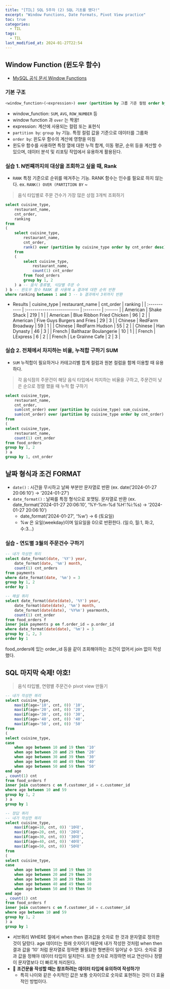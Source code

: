 ```yaml
---
title: "[TIL] SQL 5주차 (2) SQL 기초를 뗐다!"
excerpt: "Window Functions, Date Formats, Pivot View practice"
toc: true
categories:
  - TIL
tags:
  - TIL
last_modified_at: 2024-01-27T22:54
---
```


## Window Function (윈도우 함수)

- [MySQL 공식 문서 Window Functions](https://dev.mysql.com/doc/refman/8.0/en/window-functions.html)

### 기본 구조

```sql
<window_function>(<expression>) over (partition by 그룹 기준 컬럼 order by 정렬 기준)
```

- window_function: `SUM`, `AVG`, `ROW_NUMBER` 등
- window function 과 `over` 는 짝꿍!
- expression: 계산에 사용되는 컬럼 또는 표현식
- `partition by`: `group by` 기능. 특정 컬럼 값을 기준으로 데이터를 그룹화
- `order by`: 윈도우 함수의 계산에 영향을 미침
- 윈도우 함수를 사용하면 특정 열에 대한 누적 합계, 이동 평균, 순위 등을 계산할 수 있으며, 데이터 분석 및 리포팅 작업에서 유용하게 활용된다.

### 실습 1. N번째까지의 대상을 조회하고 싶을 때, Rank

- `RANK` 특정 기준으로 순위를 매겨주는 기능. RANK 함수는 인수를 필요로 하지 않는다. ex. `RANK() OVER (PARTITION BY` ~

> 음식 타입별로 주문 건수가 가장 많은 상점 3개씩 조회하기

```sql
select cuisine_type,
	restaurant_name,
	cnt_order,
	ranking
from
(
	select cuisine_type,
		restaurant_name,
		cnt_order,
		rank() over (partition by cuisine_type order by cnt_order desc) ranking
	from
	(
		select cuisine_type,
			restaurant_name,
			count(1) cnt_order
		from food_orders
		group by 1, 2
	) a -- 음식 종류별, 식당별 주문 수
) b -- 윈도우 함수 RANK 를 사용해 a 결과에 대한 순위 반환
where ranking between 1 and 3 -- b 결과에서 3위까지 반환
```

- Results
  | cuisine_type | restaurant_name | cnt_order | ranking |
  | :----------- | :-------------------------- | :-------- | :------ |
  | American | Shake Shack | 219 | 1 |
  | American | Blue Ribbon Fried Chicken | 96 | 2 |
  | American | Five Guys Burgers and Fries | 29 | 3 |
  | Chinese | RedFarm Broadway | 59 | 1 |
  | Chinese | RedFarm Hudson | 55 | 2 |
  | Chinese | Han Dynasty | 46 | 3 |
  | French | Balthazar Boulangerie | 10 | 1 |
  | French | LExpress | 6 | 2 |
  | French | Le Grainne Cafe | 2 | 3 |

### 실습 2. 전체에서 차지하는 비율, 누적합 구하기 SUM

- `SUM` 누적합이 필요하거나 카테고리별 합계 컬럼과 원본 컬럼을 함께 이용할 때 유용하다.

> 각 음식점의 주문건이 해당 음식 타입에서 차지하는 비율을 구하고, 주문건이 낮은 순으로 정렬 했을 때 누적 합 구하기

```sql
select cuisine_type,
	restaurant_name,
	cnt_order,
	sum(cnt_order) over (partition by cuisine_type) sum_cuisine,
	sum(cnt_order) over (partition by cuisine_type order by cnt_order) cum_cuisine
from
(
select cuisine_type,
	restaurant_name,
	count(1) cnt_order
from food_orders
group by 1, 2
) a
group by 1, cnt_order
```

## 날짜 형식과 조건 FORMAT

- `date()` : 시간을 무시하고 날짜 부분만 문자열로 반환 (ex. date(’2024-01-27 20:06:10’) → ‘2024-01-27’)
- `date_format()` : 날짜를 특정 형식으로 포맷팅. 문자열로 반환 (ex. date_format(’2024-01-27 20:06:10’, ‘%Y-%m-%d %H’:%i:%s) → ‘2024-01-27 20:06:10’)
  - date_format(’2024-01-27’, ‘%w’) → 6 (토요일)
  - %w 은 요일(weekday)이며 일요일을 0으로 반환한다. (일:0, 월:1, 화:2, 수:3…)

### 실습 - 연도별 3월의 주문건수 구하기

```sql
-- 내가 작성한 쿼리
select date_format(date, '%Y') year,
	date_format(date, '%m') month,
	count(1) cnt_orders
from payments
where date_format(date, '%m') = 3
group by 1, 2
order by 1

-- 해설 쿼리
select date_format(date(date), '%Y') year,
	date_format(date(date), '%m') month,
	date_format(date(date), '%Y%m') yearmonth,
	count(1) cnt_order
from food_orders f
inner join payments p on f.order_id = p.order_id
where date_format(date(date), '%m') = 3
group by 1, 2, 3
order by 1
```

food_orders에 있는 order_id 등을 같이 조회해야하는 조건이 없어서 join 없이 작성했다.

## SQL 마지막 숙제! 야호!

> 음식 타입별, 연령별 주문건수 pivot view 만들기

```sql
-- 내가 작성한 쿼리
select cuisine_type,
	max(if(age='10', cnt, 0)) '10',
	max(if(age='20', cnt, 0)) '20',
	max(if(age='30', cnt, 0)) '30',
	max(if(age='40', cnt, 0)) '40',
	max(if(age='50', cnt, 0)) '50'
from
(
select cuisine_type,
case
	when age between 10 and 19 then '10'
	when age between 20 and 29 then '20'
	when age between 30 and 39 then '30'
	when age between 40 and 49 then '40'
	when age between 50 and 59 then '50'
end age
, count(1) cnt
from food_orders f
inner join customers c on f.customer_id = c.customer_id
where age between 10 and 59
group by 1, 2
) a
group by 1
```

```sql
-- 정답 쿼리
-- 내가 작성한 쿼리
select cuisine_type,
	max(if(age=10, cnt, 0)) '10대',
	max(if(age=20, cnt, 0)) '20대',
	max(if(age=30, cnt, 0)) '30대',
	max(if(age=40, cnt, 0)) '40대',
	max(if(age=50, cnt, 0)) '50대'
from
(
select cuisine_type,
case
	when age between 10 and 19 then 10
	when age between 20 and 29 then 20
	when age between 30 and 39 then 30
	when age between 40 and 49 then 40
	when age between 50 and 59 then 50
end age
, count(1) cnt
from food_orders f
inner join customers c on f.customer_id = c.customer_id
where age between 10 and 59
group by 1, 2
) a
group by 1
```

- 서브쿼리 WHERE 절에서 when then 결과값을 숫자로 한 것과 문자열로 정의한 것이 달랐다. age 데이터는 원래 숫자이기 때문에 내가 작성한 것처럼 when then 결과 값을 ‘10’ 처럼 문자열로 정하면 불필요한 형변환이 일어날 수 있다. 숫자로 결과 값을 정해야 데이터 타입이 일치한다. 또한 숫자로 저장하면 비교 연산이나 정렬이 문자열보다 더 빠르게 처리된다.
- 🚨 **조건문을 작성할 때는 참조하려는 데이터 타입에 유의하여 작성하기!**
  - 특히 나이와 같은 수치적인 값은 보통 숫자이므로 숫자로 표현하는 것이 더 효율적인 방법이다.
